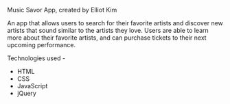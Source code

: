 Music Savor App, created by Elliot Kim

An app that allows users to search for their favorite artists and discover new artists that sound similar to the artists
they love.  Users are able to learn more about their favorite artists, and can purchase tickets to their next
upcoming performance.

Technologies used - 
* HTML
* CSS
* JavaScript
* jQuery
